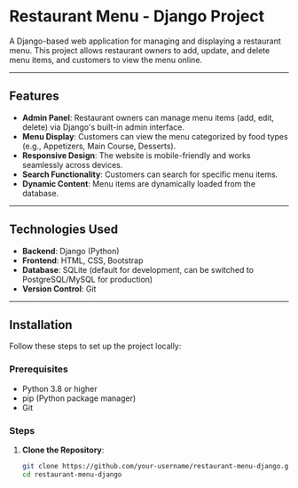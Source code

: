 # Restaurant Menu - Django Project

A Django-based web application for managing and displaying a restaurant menu. This project allows restaurant owners to add, update, and delete menu items, and customers to view the menu online.

---

## Features

- **Admin Panel**: Restaurant owners can manage menu items (add, edit, delete) via Django's built-in admin interface.
- **Menu Display**: Customers can view the menu categorized by food types (e.g., Appetizers, Main Course, Desserts).
- **Responsive Design**: The website is mobile-friendly and works seamlessly across devices.
- **Search Functionality**: Customers can search for specific menu items.
- **Dynamic Content**: Menu items are dynamically loaded from the database.

---

## Technologies Used

- **Backend**: Django (Python)
- **Frontend**: HTML, CSS, Bootstrap
- **Database**: SQLite (default for development, can be switched to PostgreSQL/MySQL for production)
- **Version Control**: Git

---

## Installation

Follow these steps to set up the project locally:

### Prerequisites

- Python 3.8 or higher
- pip (Python package manager)
- Git

### Steps

1. **Clone the Repository**:
   ```bash
   git clone https://github.com/your-username/restaurant-menu-django.git
   cd restaurant-menu-django